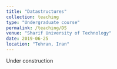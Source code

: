 ```yaml
---
title: "Datastructures"
collection: teaching
type: "Undergraduate course"
permalink: /teaching/DS
venue: "Sharif University of Technology"
date: 2019-06-25
location: "Tehran, Iran"
---
```


Under construction